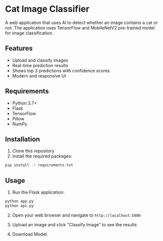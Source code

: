 # Cat Image Classifier

A web application that uses AI to detect whether an image contains a cat or not. The application uses TensorFlow and MobileNetV2 pre-trained model for image classification.

## Features

- Upload and classify images
- Real-time prediction results
- Shows top 3 predictions with confidence scores
- Modern and responsive UI

## Requirements

- Python 3.7+
- Flask
- TensorFlow
- Pillow
- NumPy

## Installation

1. Clone this repository
2. Install the required packages:
```bash
pip install -r requirements.txt
```

## Usage

1. Run the Flask application:
```bash
python app.py
python api.py
```

2. Open your web browser and navigate to `http://localhost:5000`

3. Upload an image and click "Classify Image" to see the results

4. Download Model: 
